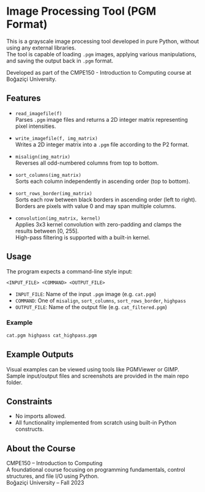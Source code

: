 # Image Processing Tool (PGM Format)

This is a grayscale image processing tool developed in pure Python, without using any external libraries.  
The tool is capable of loading `.pgm` images, applying various manipulations, and saving the output back in `.pgm` format.

Developed as part of the CMPE150 - Introduction to Computing course at Boğaziçi University.

## Features

- `read_imagefile(f)`  
  Parses `.pgm` image files and returns a 2D integer matrix representing pixel intensities.

- `write_imagefile(f, img_matrix)`  
  Writes a 2D integer matrix into a `.pgm` file according to the P2 format.

- `misalign(img_matrix)`  
  Reverses all odd-numbered columns from top to bottom.

- `sort_columns(img_matrix)`  
  Sorts each column independently in ascending order (top to bottom).

- `sort_rows_border(img_matrix)`  
  Sorts each row between black borders in ascending order (left to right).  
  Borders are pixels with value 0 and may span multiple columns.

- `convolution(img_matrix, kernel)`  
  Applies 3x3 kernel convolution with zero-padding and clamps the results between [0, 255].  
  High-pass filtering is supported with a built-in kernel.

## Usage

The program expects a command-line style input:
```
<INPUT_FILE> <COMMAND> <OUTPUT_FILE>
```

- `INPUT_FILE`: Name of the input `.pgm` image (e.g. `cat.pgm`)
- `COMMAND`: One of `misalign`, `sort_columns`, `sort_rows_border`, `highpass`
- `OUTPUT_FILE`: Name of the output file (e.g. `cat_filtered.pgm`)

### Example
```bash
cat.pgm highpass cat_highpass.pgm
```

## Example Outputs

Visual examples can be viewed using tools like PGMViewer or GIMP.  
Sample input/output files and screenshots are provided in the main repo folder.

## Constraints

- No imports allowed.
- All functionality implemented from scratch using built-in Python constructs.

## About the Course

CMPE150 – Introduction to Computing  
A foundational course focusing on programming fundamentals, control structures, and file I/O using Python.  
Boğaziçi University – Fall 2023
